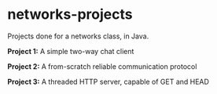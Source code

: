 # networks-projects
Projects done for a networks class, in Java.

__Project 1:__ A simple two-way chat client

__Project 2:__ A from-scratch reliable communication protocol

__Project 3:__ A threaded HTTP server, capable of GET and HEAD
